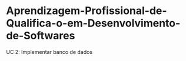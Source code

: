 # Aprendizagem-Profissional-de-Qualifica-o-em-Desenvolvimento-de-Softwares
UC 2: Implementar banco de dados
